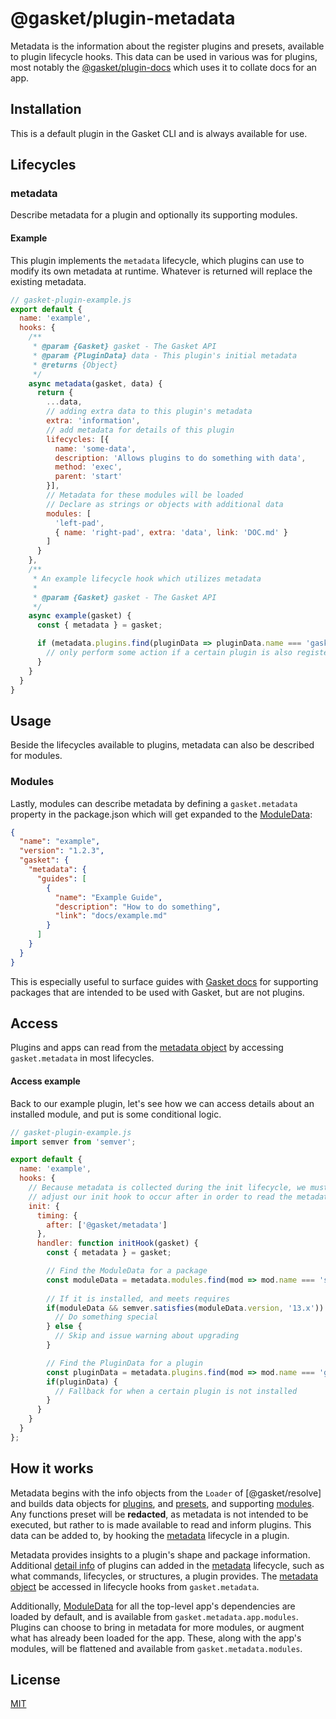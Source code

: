 # @gasket/plugin-metadata

Metadata is the information about the register plugins and presets, available to
plugin lifecycle hooks. This data can be used in various was for plugins, most
notably the [@gasket/plugin-docs] which uses it to collate docs for an app.

## Installation

This is a default plugin in the Gasket CLI and is always available for use.

## Lifecycles

### metadata

Describe metadata for a plugin and optionally its supporting modules.

#### Example

This plugin implements the `metadata` lifecycle, which plugins can use to modify
its own metadata at runtime. Whatever is returned will replace the existing
metadata.

```js
// gasket-plugin-example.js
export default {
  name: 'example',
  hooks: {
    /**
     * @param {Gasket} gasket - The Gasket API
     * @param {PluginData} data - This plugin's initial metadata
     * @returns {Object}
     */
    async metadata(gasket, data) {
      return {
        ...data,
        // adding extra data to this plugin's metadata
        extra: 'information',
        // add metadata for details of this plugin
        lifecycles: [{
          name: 'some-data',
          description: 'Allows plugins to do something with data',
          method: 'exec',
          parent: 'start'
        }],
        // Metadata for these modules will be loaded
        // Declare as strings or objects with additional data
        modules: [
          'left-pad',
          { name: 'right-pad', extra: 'data', link: 'DOC.md' }
        ]
      }
    },
    /**
     * An example lifecycle hook which utilizes metadata
     *
     * @param {Gasket} gasket - The Gasket API
     */
    async example(gasket) {
      const { metadata } = gasket;

      if (metadata.plugins.find(pluginData => pluginData.name === 'gasket-plugin-something')) {
        // only perform some action if a certain plugin is also registered
      }
    }
  }
}
```

## Usage

Beside the lifecycles available to plugins, metadata can also be described for
modules.


### Modules

Lastly, modules can describe metadata by defining a `gasket.metadata` property
in the package.json which will get expanded to the [ModuleData]:

```json
{
  "name": "example",
  "version": "1.2.3",
  "gasket": {
    "metadata": {
      "guides": [
        {
          "name": "Example Guide",
          "description": "How to do something",
          "link": "docs/example.md"
        }
      ]
    }
  }
}
```

This is especially useful to surface guides with
[Gasket docs][@gasket/plugin-docs] for supporting packages that are intended to
be used with Gasket, but are not plugins.

## Access

Plugins and apps can read from the [metadata object] by accessing
`gasket.metadata` in most lifecycles.

#### Access example

Back to our example plugin, let's see how we can access details about an
installed module, and put is some conditional logic. 

```js
// gasket-plugin-example.js
import semver from 'semver';

export default {
  name: 'example',
  hooks: {
    // Because metadata is collected during the init lifecycle, we must 
    // adjust our init hook to occur after in order to read the metadata
    init: {
      timing: {
        after: ['@gasket/metadata']
      },
      handler: function initHook(gasket) {
        const { metadata } = gasket;

        // Find the ModuleData for a package
        const moduleData = metadata.modules.find(mod => mod.name === 'some-package');
        
        // If it is installed, and meets requires
        if(moduleData && semver.satisfies(moduleData.version, '13.x')) {
          // Do something special
        } else {
          // Skip and issue warning about upgrading
        }

        // Find the PluginData for a plugin
        const pluginData = metadata.plugins.find(mod => mod.name === 'gasket-plugin-feature');
        if(pluginData) {
          // Fallback for when a certain plugin is not installed
        }
      }
    }
  }
};
```

## How it works

Metadata begins with the info objects from the `Loader` of [@gasket/resolve] and
builds data objects for [plugins][PluginData], and [presets][PresetData], and
supporting [modules][ModuleData]. Any functions preset will be **redacted**, as
metadata is not intended to be executed, but rather to is made available to read
and inform plugins. This data can be added to, by hooking the [metadata]
lifecycle in a plugin.

Metadata provides insights to a plugin's shape and package information.
Additional [detail info][DetailData] of plugins can added in the [metadata]
lifecycle, such as what commands, lifecycles, or structures, a plugin provides.
The [metadata object] be accessed in lifecycle hooks from `gasket.metadata`.

Additionally, [ModuleData] for all the top-level app's dependencies are loaded
by default, and is available from `gasket.metadata.app.modules`. Plugins can
choose to bring in metadata for more modules, or augment what has already been
loaded for the app. These, along with the app's modules, will be flattened and
available from `gasket.metadata.modules`.

## License

[MIT](./LICENSE.md)

<!-- LINKS -->

[metadata]: #metadata

[ModuleData]: docs/api.md#ModuleData

[PluginData]: docs/api.md#PluginData

[PresetData]: docs/api.md#PresetData

[DetailData]: docs/api.md#DetailData

[metadata object]: docs/api.md#DetailData

[@gasket/plugin-docs]: /packages/gasket-plugin-docs/README.md

[init lifecycle]: /packages/gasket-plugin-command/README.md#init
